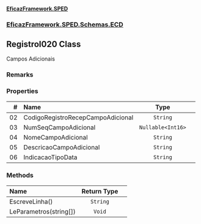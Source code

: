 #### [EficazFramework.SPED](EficazFrameworkSPED.md 'EficazFramework SPED')
### [EficazFramework.SPED.Schemas.ECD](EficazFramework.SPED.Schemas.ECD.md 'EficazFramework.SPED.Schemas.ECD')

## RegistroI020 Class

Campos Adicionais

### Remarks
### Properties

| # | Name | Type | |
| ---: | :--- | :---: | :--- |
| 02 | CodigoRegistroRecepCampoAdicional | `String` |  |
| 03 | NumSeqCampoAdicional | `Nullable<Int16>` |  |
| 04 | NomeCampoAdicional | `String` |  |
| 05 | DescricaoCampoAdicional | `String` |  |
| 06 | IndicacaoTipoData | `String` |  |
### Methods

| Name | Return Type | |
| :--- | :---: | :--- |
| EscreveLinha() | `String` |  |
| LeParametros(string[]) | `Void` |  |
